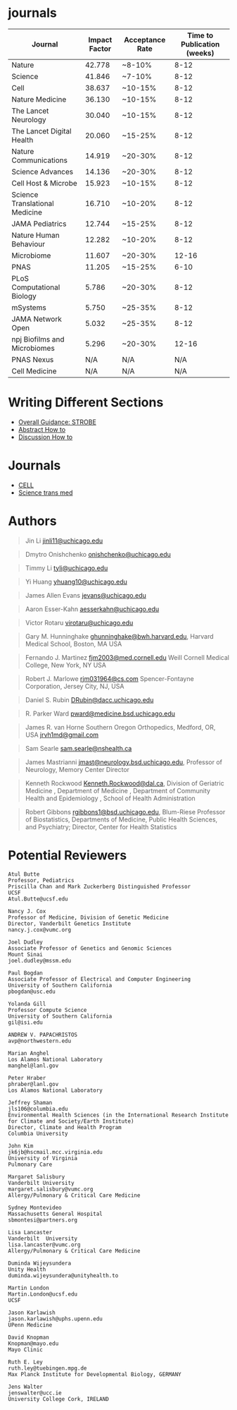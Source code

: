# journals
| Journal                         | Impact Factor | Acceptance Rate | Time to Publication (weeks) |
|---------------------------------|---------------|-----------------|-----------------------------|
| Nature                          | 42.778        | ~8-10%          | 8-12                        |
| Science                         | 41.846        | ~7-10%          | 8-12                        |
| Cell                            | 38.637        | ~10-15%         | 8-12                        |
| Nature Medicine                 | 36.130        | ~10-15%         | 8-12                        |
| The Lancet Neurology            | 30.040        | ~10-15%         | 8-12                        |
| The Lancet Digital Health       | 20.060        | ~15-25%         | 8-12                        |
| Nature Communications           | 14.919        | ~20-30%         | 8-12                        |
| Science Advances                | 14.136        | ~20-30%         | 8-12                        |
| Cell Host & Microbe             | 15.923        | ~10-15%         | 8-12                        |
| Science Translational Medicine | 16.710        | ~10-20%         | 8-12                        |
| JAMA Pediatrics                 | 12.744        | ~15-25%         | 8-12                        |
| Nature Human Behaviour          | 12.282        | ~10-20%         | 8-12                        |
| Microbiome                      | 11.607        | ~20-30%         | 12-16                       |
| PNAS                            | 11.205        | ~15-25%         | 6-10                        |
| PLoS Computational Biology      | 5.786         | ~20-30%         | 8-12                        |
| mSystems                        | 5.750         | ~25-35%         | 8-12                        |
| JAMA Network Open               | 5.032         | ~25-35%         | 8-12                        |
| npj Biofilms and Microbiomes    | 5.296         | ~20-30%         | 12-16                       |
| PNAS Nexus                      | N/A           | N/A             | N/A                         |
| Cell Medicine                   | N/A           | N/A             | N/A                         |



# Writing Different Sections

+ [Overall Guidance: STROBE](https://www.strobe-statement.org/download/strobe-checklist-case-control-studies-pdf)
+ [Abstract How to](abstract.md)
+ [Discussion How to](discussion_section.md)

# Journals

+ [CELL](CELL.md)
+ [Science trans med](stm.md)

# Authors

> Jin Li
jinli11@uchicago.edu

> Dmytro Onishchenko
onishchenko@uchicago.edu

> Timmy Li
tyli@uchicago.edu 

> Yi Huang
yhuang10@uchicago.edu

> James Allen Evans
jevans@uchicago.edu 

> Aaron Esser-Kahn
aesserkahn@uchicago.edu 

> Victor Rotaru
virotaru@uchicago.edu 

> Gary M. Hunninghake
ghunninghake@bwh.harvard.edu,
Harvard Medical School, Boston,
MA USA

> Fernando J. Martinez
fjm2003@med.cornell.edu 
Weill Cornell Medical College, New York, NY USA

> Robert J. Marlowe
rjm031964@cs.com 
Spencer-Fontayne Corporation, Jersey City, NJ, USA

> Daniel S. Rubin
DRubin@dacc.uchicago.edu

> R. Parker Ward
pward@medicine.bsd.uchicago.edu

> James R. van Horne
Southern Oregon Orthopedics, Medford, OR, USA
jrvh1md@gmail.com

> Sam Searle
sam.searle@nshealth.ca 

> James Mastrianni
jmast@neurology.bsd.uchicago.edu, Professor of Neurology, Memory Center Director

> Kenneth Rockwood
Kenneth.Rockwood@dal.ca, Division of Geriatric Medicine , Department of Medicine , Department of Community Health and Epidemiology , School of Health Administration

> Robert Gibbons rgibbons1@bsd.uchicago.edu, Blum-Riese Professor of Biostatistics, Departments of Medicine, Public Health Sciences, and Psychiatry; Director, Center for Health Statistics

# Potential Reviewers


```
Atul Butte
Professor, Pediatrics
Priscilla Chan and Mark Zuckerberg Distinguished Professor
UCSF
Atul.Butte@ucsf.edu
```
```
Nancy J. Cox
Professor of Medicine, Division of Genetic Medicine
Director, Vanderbilt Genetics Institute
nancy.j.cox@vumc.org
```
```
Joel Dudley
Associate Professor of Genetics and Genomic Sciences
Mount Sinai
joel.dudley@mssm.edu
```
```
Paul Bogdan
Associate Professor of Electrical and Computer Engineering
University of Southern California
pbogdan@usc.edu
```
```
Yolanda Gill
Professor Compute Science
University of Southern California
gil@isi.edu
```
```
ANDREW V. PAPACHRISTOS
avp@northwestern.edu
```
```
Marian Anghel
Los Alamos National Laboratory
manghel@lanl.gov
```
```
Peter Hraber
phraber@lanl.gov 
Los Alamos National Laboratory
```
```
Jeffrey Shaman
jls106@columbia.edu
Environmental Health Sciences (in the International Research Institute for Climate and Society/Earth Institute)
Director, Climate and Health Program
Columbia University
```

```
John Kim 
jk6jb@hscmail.mcc.virginia.edu
University of Virginia
Pulmonary Care
```
```
Margaret Salisbury
Vanderbilt University
margaret.salisbury@vumc.org
Allergy/Pulmonary & Critical Care Medicine
```
```
Sydney Montevideo
Massachusetts General Hospital
sbmontesi@partners.org
```

```
Lisa Lancaster 
Vanderbilt  University
lisa.lancaster@vumc.org
Allergy/Pulmonary & Critical Care Medicine
```

```
Duminda Wijeysundera
Unity Health
duminda.wijeysundera@unityhealth.to
```
```
Martin London
Martin.London@ucsf.edu
UCSF
```
```
Jason Karlawish
jason.karlawish@uphs.upenn.edu
UPenn Medicine
```
```
David Knopman
Knopman@mayo.edu
Mayo Clinic
```

```
Ruth E. Ley
ruth.ley@tuebingen.mpg.de
Max Planck Institute for Developmental Biology, GERMANY
```

```
Jens Walter
jenswalter@ucc.ie
University College Cork, IRELAND
```

